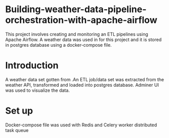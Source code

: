 # Building-weather-data-pipeline-orchestration-with-apache-airflow
This project involves creating and monitoring  an ETL pipelines using Apache Airflow. A weather data was used in for this project and it is stored in postgres database using a docker-compose file. 

# Introduction
A weather data set gotten from .An ETL job/data set was extracted from the weather API, transformed and loaded into postgres database. Adminer UI was used to visualize the data.

# Set up
Docker-compose file was used with Redis and Celery worker distributed task queue
